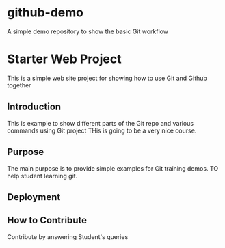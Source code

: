 # github-demo
A simple demo repository to show the basic Git workflow

# Starter Web Project

This is a simple web site project for showing how to use Git and Github together

## Introduction

This is example to show different parts of the Git repo and various commands using Git project
THis is going to be a very nice course.

## Purpose

The main purpose is to provide simple examples for Git training demos.
TO help student learning git.

## Deployment

## How to Contribute
Contribute by answering Student's queries
